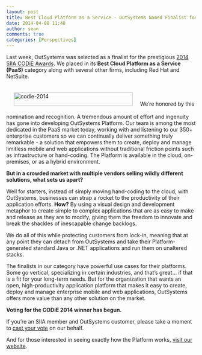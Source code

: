 ```yaml
---
layout: post
title: Best Cloud Platform as a Service - OutSystems Named Finalist for CODiE Award
date: 2014-04-08 11:48
author: sean
comments: true
categories: [Perspectives]
---
```

Last week, OutSystems was selected as a finalist for the prestigious <a title="CODiE" href="http://www.siia.net/codies/2014/finalists.asp" target="_blank">2014 SIIA CODiE Awards</a>. We placed in its <strong>Best Cloud Platform as a Service (PaaS)</strong> category along with several other firms, including Red Hat and NetSuite.<!--more-->
<p style="text-align: left;"><a href="https://www.outsystems.com/blog/wp-content/uploads/2014/04/codie-2014.png" rel="attachment wp-att-1878"><img class="aligncenter size-full wp-image-1878" style="padding: 20px;" alt="codie-2014" src="https://www.outsystems.com/blog/wp-content/uploads/2014/04/codie-2014.png" width="316" height="36" /></a>We’re honored by this nomination and recognition. A tremendous amount of effort and ingenuity has gone into developing OutSystems Platform. Our team is among the most dedicated in the PaaS market today, working with and listening to our 350+ enterprise customers so we can continually deliver something truly remarkable - a solution that empowers them to create, deploy and manage limitless mobile and web applications without traditional friction points such as infrastructure or hand-coding. The Platform is available in the cloud, on-premises, or as a hybrid environment.</p>
<strong>But in a crowded market with multiple vendors selling wildly different solutions, what sets us apart?</strong>

Well for starters, instead of simply moving hand-coding to the cloud, with OutSystems, businesses can strap a rocket to the productivity of their application efforts. <strong>How?</strong> By using a visual design and development metaphor to create simple to complex applications that are as easy to make and release as they are to modify, giving them the freedom to innovate and break the shackles of inescapable change backlogs.

We do all of this while protecting customers from lock-in, meaning that at any point they can detach from OutSystems and take their Platform-generated standard Java or .NET applications and run them on unaltered stacks.

The finalists in our category have powerful use cases for their platforms. Some go vertical, specializing in certain industries, and that’s great… if that is a fit for your long-term needs. But for the organization that wants an open, high-productivity application platform that makes it easy to create, deploy and manage enterprise mobile and web applications, OutSystems offers more value than any other solution on the market.

<strong>Voting for the CODiE 2014 winner has begun.</strong>

If you’re an SIIA member and OutSystems customer, please take a moment to <a title="Cast your vote" href="http://www.siia.net/codies/2014/judging.asp#jvoting" target="_blank">cast your vote</a> on our behalf.

And for those interested in seeing exactly how the Platform works, <a title="OutSystems Platform" href="http://www.outsystems.com/platform/">visit our website</a>.
